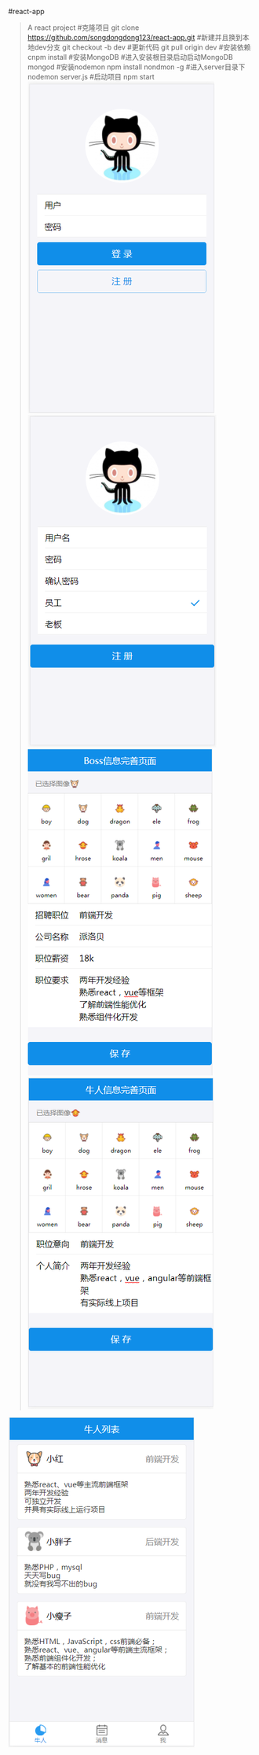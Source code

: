 #react-app
> A react project
#克隆项目
>git clone https://github.com/songdongdong123/react-app.git
#新建并且换到本地dev分支
>git checkout -b dev
#更新代码
>git pull origin dev
#安装依赖
>cnpm install
#安装MongoDB
#进入安装根目录启动启动MongoDB
>mongod
#安装nodemon
>npm install nondmon -g
#进入server目录下
>nodemon server.js
#启动项目
>npm start
<img src="static/img/login.png" alt=""><img src="static/img/register.png" alt="">
<img src="static/img/bossinfo.png" alt=""><img src="static/img/geniusinfo.png" alt="">
<img src="static/img/list.png" alt="">
